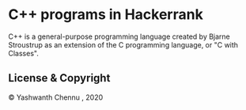  # C++ programs in Hackerrank
 
  C++ is a general-purpose programming language created by Bjarne Stroustrup as an extension of the C programming language, or "C with Classes".
 
 ## License & Copyright
 
 © Yashwanth Chennu , 2020
